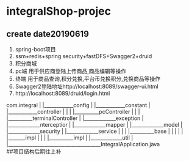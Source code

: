 # integralShop-projec
## create date20190619
<ol>
<li> spring-boot项目</li>
<li> ssm+redis+spring security+fastDFS+Swagger2+druid</li>
<li> 积分商城</li>
<li> pc端 用于供应商登陆上传商品,商品编辑等操作</li>
<li> 终端 用于商品查询,积分兑换,平台币兑换积分,兑换商品等操作</li>
<li> Swagger2登陆地址http://localhost:8089/swagger-ui.html</li>
<li> http://localhost:8089/druid/login.html</li>
</ol>
<div>
  com.integral
  |
  |____________config
  |
  |____________constant
  |
  |____________controller
  |             |
  |             |__________pcController
  |             |
  |             |__________terminalController
  |
  |_____________exception
  |
  |_____________nterceptior
  |
  |_____________mapper
  |
  |_____________model
  |
  |_____________security
  |
  |_____________service
  |              |
  |              |__________base
  |              |           |
  |              |           |_______impl
  |              |
  |              |__________impl
  |
  |_____________util
  |
  |______________________________________IntegralApplication.java
</div>
##项目结构后期往上补
